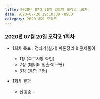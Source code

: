 ```yaml
---
title: 2020년 07월 20일 월요일 모각코 1회차
date: 2020-07-20 19:10:00 +0900
category: 2020 하계 모각코
---
```


### 2020년 07월 20일 모각코 1회차   

* 1회차 목표 : 정처기(실기) 이론정리 & 문제풀이     
	* 1장 (요구사항 확인)  
  * 2장 (데이터 입출력 구현)  
  * 3장 (통합 구현)

* 1회차 결과
	* 진행중... 
